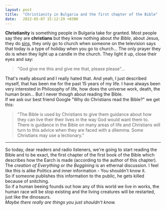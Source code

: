 ```yaml
---
layout: post
title:  "Christianity in Bulgaria and the first chapter of the Bible"
date:   2022-05-07 15:12:29 +0300
---
```


__Christianity__ is something people in Bulgaria take for granted. Most people say they are __christians__ but they know nothing about _the Bible_, about Jesus, they do [sins](https://en.wikipedia.org/wiki/Sin), they only go to church when someone on the television says that today is a type of holiday when you go to church...
The only prayer they do is when they light up a candle in the church. They light it up, close their eyes and say:  
>"God give me this and give me that, please please"...    

That's really absurd  and I really hated that. And yeah, I just described myself, that has been me for the past 15 years of my life. I have always been very interested in Philosophy of life, how does the universe work, death, the human brain... But I never though about reading the Bible.  
If we ask our best friend Google "Why do Christians read the Bible?" we get this:

>"The Bible is used by Christians to give them guidance about how they can live their their lives in the way God would want them to. There is guidance in the Bible on many areas of life and Christians will turn to this advice when they are faced with a dilemma. Some Christians may use a lectionary."   

---

So today, dear readers and radio listeners, we're going to start reading the Bible and to be exact, the first chapter of the first book of the Bible which describes how the Earch is made (according to the author of this chapter).  
The *creation of Everything* or *the Beggining* is an ethernal discussion. I feel like this is alike Politics and inner information - You shouldn't know it.  
So if someone publishes this information to the public, he gets killed because of snitching.  
So if a human beeing founds out how any of this world we live in works, the human race will be stop existing and the living creatures will be restarted, just like the dinosaurs.   
*Maybe there really are things you just shouldn't know.*
